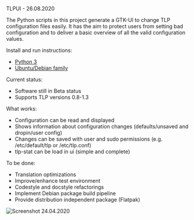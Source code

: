 TLPUI - 26.08.2020

The Python scripts in this project generate a GTK-UI to change TLP configuration files easily.
It has the aim to protect users from setting bad configuration and to deliver a basic overview of all the valid configuration values.

Install and run instructions:
* [Python 3](https://github.com/d4nj1/TLPUI/wiki/Install-instructions#python-3)
* [Ubuntu/Debian family](https://github.com/d4nj1/TLPUI/wiki/Install-instructions#ubuntudebian-family)

Current status:

* Software still in Beta status
* Supports TLP versions 0.8-1.3

What works:

* Configuration can be read and displayed
* Shows information about configuration changes (defaults/unsaved and dropin/user config)
* Changes can be saved with user and sudo permissions (e.g. /etc/default/tlp or /etc/tlp.conf)
* tlp-stat can be load in ui (simple and complete)

To be done:

* Translation optimizations
* Improve/enhance test environment
* Codestyle and docstyle refactorings
* Implement Debian package build pipeline
* Provide distribution independent package (Flatpak)


![Screenshot 24.04.2020](https://raw.githubusercontent.com/d4nj1/TLPUI/master/screenshot.png)
